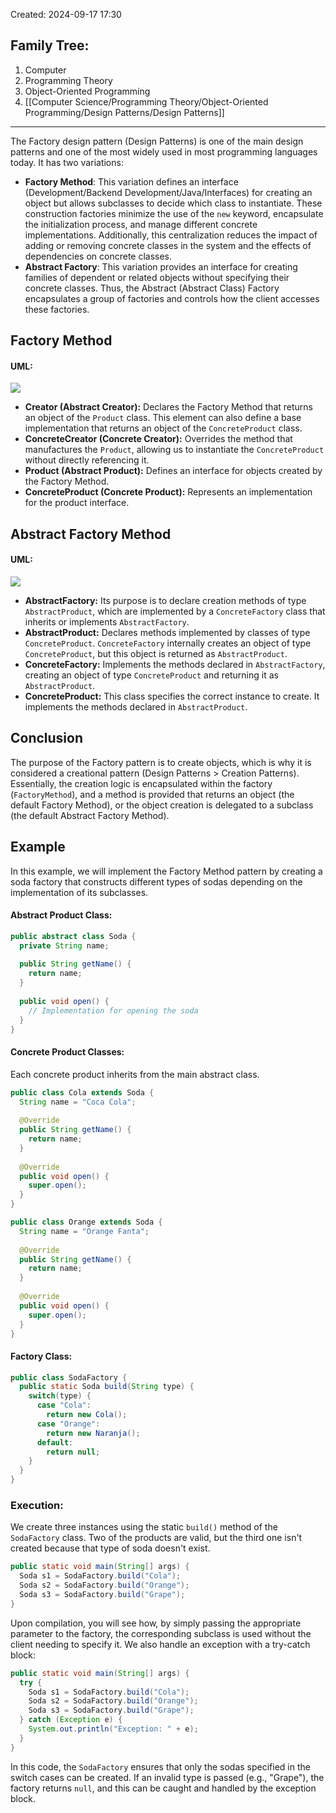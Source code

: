 Created: 2024-09-17 17:30
## Family Tree:
1. Computer
2. Programming Theory
3. Object-Oriented Programming
4. [[Computer Science/Programming Theory/Object-Oriented Programming/Design Patterns/Design Patterns]]
-- -
The Factory design pattern (Design Patterns) is one of the main design patterns and one of the most widely used in most programming languages today. It has two variations:
- **Factory Method**:
  This variation defines an interface (Development/Backend Development/Java/Interfaces) for creating an object but allows subclasses to decide which class to instantiate. These construction factories minimize the use of the `new` keyword, encapsulate the initialization process, and manage different concrete implementations. Additionally, this centralization reduces the impact of adding or removing concrete classes in the system and the effects of dependencies on concrete classes.
- **Abstract Factory**:
  This variation provides an interface for creating families of dependent or related objects without specifying their concrete classes. Thus, the Abstract (Abstract Class) Factory encapsulates a group of factories and controls how the client accesses these factories.
## Factory Method
#### UML:
![](https://t12904266.p.clickup-attachments.com/t12904266/316ee73a-1bd3-4c8d-83d3-433db063b230/image.png)
- **Creator (Abstract Creator):** Declares the Factory Method that returns an object of the `Product` class. This element can also define a base implementation that returns an object of the `ConcreteProduct` class.
- **ConcreteCreator (Concrete Creator):** Overrides the method that manufactures the `Product`, allowing us to instantiate the `ConcreteProduct` without directly referencing it.
- **Product (Abstract Product):**  Defines an interface for objects created by the Factory Method.
- **ConcreteProduct (Concrete Product):** Represents an implementation for the product interface.
## Abstract Factory Method
#### UML:
![](https://t12904266.p.clickup-attachments.com/t12904266/b13f2815-306f-4e5b-9393-5b9f852993db/image.png)
- **AbstractFactory:** Its purpose is to declare creation methods of type `AbstractProduct`, which are implemented by a `ConcreteFactory` class that inherits or implements `AbstractFactory`.
- **AbstractProduct:** Declares methods implemented by classes of type `ConcreteProduct`. `ConcreteFactory` internally creates an object of type `ConcreteProduct`, but this object is returned as `AbstractProduct`.
- **ConcreteFactory:** Implements the methods declared in `AbstractFactory`, creating an object of type `ConcreteProduct` and returning it as `AbstractProduct`.
- **ConcreteProduct:** This class specifies the correct instance to create. It implements the methods declared in `AbstractProduct`.
## Conclusion
The purpose of the Factory pattern is to create objects, which is why it is considered a creational pattern (Design Patterns > Creation Patterns). Essentially, the creation logic is encapsulated within the factory (`FactoryMethod`), and a method is provided that returns an object (the default Factory Method), or the object creation is delegated to a subclass (the default Abstract Factory Method).
## Example
In this example, we will implement the Factory Method pattern by creating a soda factory that constructs different types of sodas depending on the implementation of its subclasses.
#### Abstract Product Class:
```java
public abstract class Soda {
  private String name;
  
  public String getName() { 
    return name; 
  }
  
  public void open() {
    // Implementation for opening the soda
  }
}
```
#### Concrete Product Classes:
Each concrete product inherits from the main abstract class.
```java
public class Cola extends Soda {
  String name = "Coca Cola";
  
  @Override
  public String getName() { 
    return name; 
  }
  
  @Override
  public void open() { 
    super.open(); 
  }
}

public class Orange extends Soda {
  String name = "Orange Fanta";
  
  @Override
  public String getName() { 
    return name; 
  }
  
  @Override
  public void open() { 
    super.open(); 
  }
}
```
#### Factory Class:
```java
public class SodaFactory {
  public static Soda build(String type) {
    switch(type) {
      case "Cola":
        return new Cola();
      case "Orange":
        return new Naranja();
      default:
        return null;
    }
  }
}
```
### Execution:
We create three instances using the static `build()` method of the `SodaFactory` class. Two of the products are valid, but the third one isn't created because that type of soda doesn't exist.
```java
public static void main(String[] args) {
  Soda s1 = SodaFactory.build("Cola");
  Soda s2 = SodaFactory.build("Orange");
  Soda s3 = SodaFactory.build("Grape");
}
```
Upon compilation, you will see how, by simply passing the appropriate parameter to the factory, the corresponding subclass is used without the client needing to specify it. We also handle an exception with a try-catch block:
```java
public static void main(String[] args) {
  try {
	Soda s1 = SodaFactory.build("Cola");
	Soda s2 = SodaFactory.build("Orange");
	Soda s3 = SodaFactory.build("Grape");
  } catch (Exception e) {
    System.out.println("Exception: " + e);
  }
}
```
In this code, the `SodaFactory` ensures that only the sodas specified in the switch cases can be created. If an invalid type is passed (e.g., "Grape"), the factory returns `null`, and this can be caught and handled by the exception block.